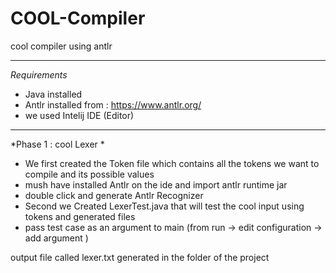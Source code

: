 # COOL-Compiler
cool compiler using antlr 

----------------------------------------
*Requirements*

- Java installed 
- Antlr installed from : https://www.antlr.org/
- we used Intelij IDE (Editor)
----------------------------------------
*Phase 1 : cool Lexer *

- We first created the Token file which contains all the tokens we want to compile and its possible values
- mush have installed Antlr on the ide and import antlr runtime jar 
- double click and generate Antlr Recognizer 
- Second we Created LexerTest.java that will test the cool input using tokens and generated files
- pass test case as an argument to main (from run -> edit configuration -> add argument ) 

output file called lexer.txt generated in the folder of the project
